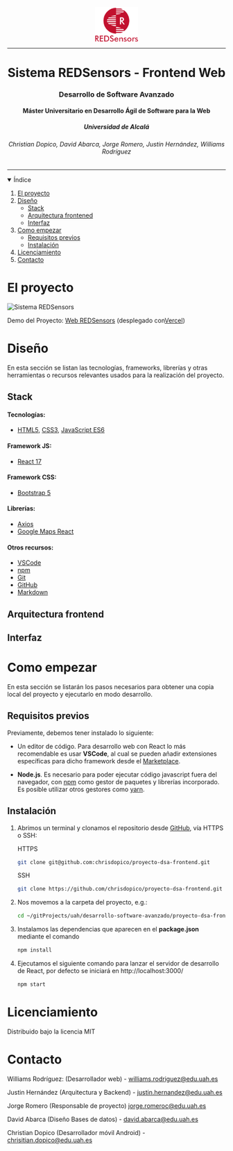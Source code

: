 <div style="text-align: center">
    <img src="./docs/assets/images/REDSensors_logo_1_sin_fondo.png" width="100" align="center">
    <hr>
    <h1>Sistema REDSensors - Frontend Web</h1>
    <h3>Desarrollo de Software Avanzado</h3>
    <h4>Máster Universitario en Desarrollo Ágil de Software para la Web</h4>
    <h5>Universidad de Alcalá</h6>
    <h6 style="font-style: italic">Christian Dopico, David Abarca, Jorge Romero, Justin Hernández, Williams Rodríguez</h5>
    <hr>
</div>

<!-- ÍNDICE -->

<details open="open">
	<summary>Índice</summary>
	<ol>
		<li>
			<a href="#about-the-project">El proyecto</a>
		</li>
        <li>
			<a href="#about-the-project">Diseño</a>
			<ul>
                <li><a href="#built-with">Stack</a></li>
				<li><a href="#built-with">Arquitectura frontened</a></li>
                <li><a href="#built-with">Interfaz</a></li>
			</ul>
		</li>
		<li>
			<a href="#getting-started">Como empezar</a>
			<ul>
				<li><a href="#prerequisites">Requisitos previos</a></li>
				<li><a href="#installation">Instalación</a></li>
			</ul>
		</li>
		<li><a href="#license">Licenciamiento</a></li>
		<li><a href="#contact">Contacto</a></li>
	</ol>
</details>

<!-- EL RPOYECTO -->

# El proyecto

![Sistema REDSensors](./docs/assets/images/*.png)

Demo del Proyecto: [Web REDSensors](https://uah-frameworks-frontend-trabajo-final-vue-giodimagio.vercel.app/) (desplegado con[Vercel](https://vercel.com/))

<!-- DISEÑO -->
# Diseño

En esta sección se listan las tecnologías, frameworks, librerías y otras herramientas o recursos relevantes usados para la realización del proyecto.

## Stack

#### Tecnologías:

* [HTML5](https://html5.org/), [CSS3](https://www.w3.org/TR/CSS/#css), [JavaScript ES6](https://262.ecma-international.org/6.0/)

#### Framework JS:

* [React 17](https://es.reactjs.org/blog/2020/10/20/react-v17.html)

#### Framework CSS:

* [Bootstrap 5](https://getbootstrap.com/docs/5.0/getting-started/introduction/)

#### Librerías:

* [Axios](https://axios-http.com/docs/intro)
* [Google Maps React](https://www.npmjs.com/package/google-maps-react)

#### Otros recursos:

* [VSCode](https://code.visualstudio.com/)
* [npm](https://jquery.com)
* [Git](http://git-scm.com/)
* [GitHub](https://github.com/)
* [Markdown](https://jquery.com)

## Arquitectura frontend
## Interfaz

<!-- COMO EMPEZAR -->

# Como empezar

En esta sección se listarán los pasos necesarios para obtener una copia local del proyecto y ejecutarlo en modo desarrollo.

## Requisitos previos

Previamente, debemos tener instalado lo siguiente:

* Un editor de código. Para desarrollo web con React lo más recomendable es usar **VSCode**, al cual se pueden añadir extensiones específicas para dicho framework desde el [Marketplace](https://marketplace.visualstudio.com/search?term=react&target=VSCode&category=All%20categories&sortBy=Relevance).

* **Node.js**. Es necesario para poder ejecutar código javascript fuera del navegador, con [npm](https://www.npmjs.com/) como gestor de paquetes y librerías incorporado. Es posible utilizar otros gestores como [yarn](https://yarnpkg.com/).

## Instalación

1. Abrimos un terminal y clonamos el repositorio desde [GitHub](https://github.com/chrisdopico/proyecto-dsa-frontend), vía HTTPS o SSH:

    HTTPS
   ```sh
   git clone git@github.com:chrisdopico/proyecto-dsa-frontend.git
   ```
 	SSH
   ```sh
   git clone https://github.com/chrisdopico/proyecto-dsa-frontend.git
   ```
2. Nos movemos a la carpeta del proyecto, e.g.:
   ```sh
   cd ~/gitProjects/uah/desarrollo-software-avanzado/proyecto-dsa-frontend
   ```
3. Instalamos las dependencias que aparecen en el **package.json** mediante el comando
   ```sh
   npm install
   ```
4. Ejecutamos el siguiente comando para lanzar el servidor de desarrollo de React, por defecto se iniciará en http://localhost:3000/
   ```sh
   npm start
   ```

<!-- LICENCIAMIENTO -->

# Licenciamiento

Distribuido bajo la licencia MIT

<!-- CONTACTO -->

# Contacto

Williams Rodríguez: (Desarrollador web) - [williams.rodriguez@edu.uah.es](williams.rodriguez@edu.uah.es)

Justin Hernández (Arquitectura y Backend) - [justin.hernandez@edu.uah.es](justin.hernandez@edu.uah.es)

Jorge Romero (Responsable de proyecto) [jorge.romeroc@edu.uah.es](mailto:jorge.romeroc@edu.uah.es)

David Abarca (Diseño Bases de datos) - [david.abarca@edu.uah.es](david.abarca@edu.uah.es)

Christian Dopico (Desarrollador móvil Android) - [chrisitian.dopico@edu.uah.es](chrisitian.dopico@edu.uah.es)